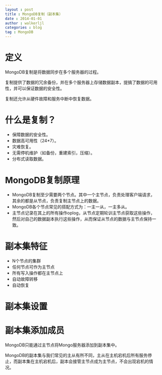 ```yaml
---
layout : post
title : MongoDB复制（副本集）
date : 2014-01-01
author : walkerljl
categories : blog
tag : MongoDB
---
```

# 定义
MongoDB复制是将数据同步在多个服务器的过程。

复制提供了数据的冗余备份，并在多个服务器上存储数据副本，提搞了数据的可用性，并可以保证数据的安全性。

复制还允许从硬件故障和服务中断中恢复数据。

# 什么是复制？
- 保障数据的安全性。
- 数据高可用性（24*7）。
- 灾难恢复。
- 无需停机维护（如备份，重建索引，压缩）。
- 分布式读取数据。

# MongoDB复制原理
- MongoDB复制至少需要两个节点。其中一个主节点，负责处理客户端请求，其余的都是从节点，负责复制主节点上的数据。
- MongoDB各个节点常见的搭配方式为：一主一从，一主多从。
- 主节点记录在其上的所有操作oplog，从节点定期轮训主节点获取这些操作，然后对自己的数据副本执行这些操作，从而保证从节点的数据与主节点保持一致。

# 副本集特征
- N个节点的集群
- 任何节点可作为主节点
- 所有写入操作都在主节点上
- 自动故障转移
- 自动恢复

# 副本集设置

# 副本集添加成员
MongoDB只能通过主节点将Mongo服务器添加到副本集中。

MongoDB的副本集与我们常见的主从有所不同，主从在主机宕机后所有服务停止，而副本集在主机宕机后，副本会接管主节点成为主节点，不会出现宕机的情况。